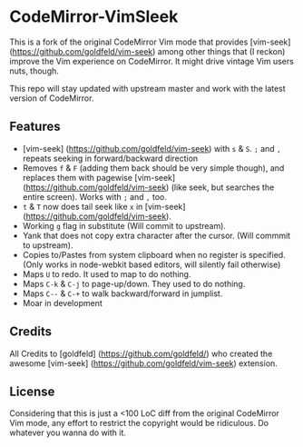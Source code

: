 CodeMirror-VimSleek
===================

This is a fork of the original CodeMirror Vim mode that provides [vim-seek] (https://github.com/goldfeld/vim-seek) among other things that (I reckon) improve the Vim experience on CodeMirror. It might drive vintage Vim users nuts, though.

This repo will stay updated with upstream master and work with the latest version of CodeMirror.


## Features

* [vim-seek] (https://github.com/goldfeld/vim-seek) with `s` & `S`. `;` and `,` repeats seeking in forward/backward direction
* Removes `f` & `F` (adding them back should be very simple though), and replaces them with pagewise [vim-seek] (https://github.com/goldfeld/vim-seek)  (like seek, but searches the entire screen). Works with `;` and `,` too.
* `t` & `T` now does tail seek like `x` in [vim-seek] (https://github.com/goldfeld/vim-seek).
* Working `g` flag in substitute (Will commit to upstream).
* Yank that does not copy extra character after the cursor. (Will commmit to upstream).
* Copies to/Pastes from system clipboard when no register is specified. (Only works in node-webkit based editors, will silently fail otherwise)
* Maps `U` to redo. It used to map to do nothing.
* Maps `C-k` & `C-j` to page-up/down. They used to do nothing.
* Maps `C--` & `C-+` to walk backward/forward in jumplist.
* Moar in development

## Credits

All Credits to [goldfeld] (https://github.com/goldfeld/) who created the awesome [vim-seek] (https://github.com/goldfeld/vim-seek) extension.

## License

Considering that this is just a <100 LoC diff from the original CodeMirror Vim mode, any effort to restrict the copyright would be ridiculous. Do whatever you wanna do with it.
